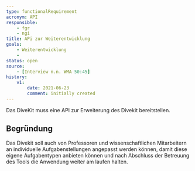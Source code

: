```yaml
---
type: functionalRequirement
acronym: API
responsible:    
    - fgr
    - ngi
title: APi zur Weiterentwicklung 
goals: 
    - Weiterentwicklung
    -
status: open
source:
    - [Interview n.n. WMA 50:45]
history:
    v1:
        date: 2021-06-23
        comment: initially created
---
```


Das DiveKit muss eine API zur Erweiterung des Divekit bereitstellen.
## Begründung

Das Divekit soll auch von Professoren und wissenschaftlichen Mitarbeitern an individuelle Aufgabenstellungen angepasst werden können, damit diese eigene 
Aufgabentypen anbieten können und nach Abschluss der Betreuung des Tools die Anwendung weiter am laufen halten.
